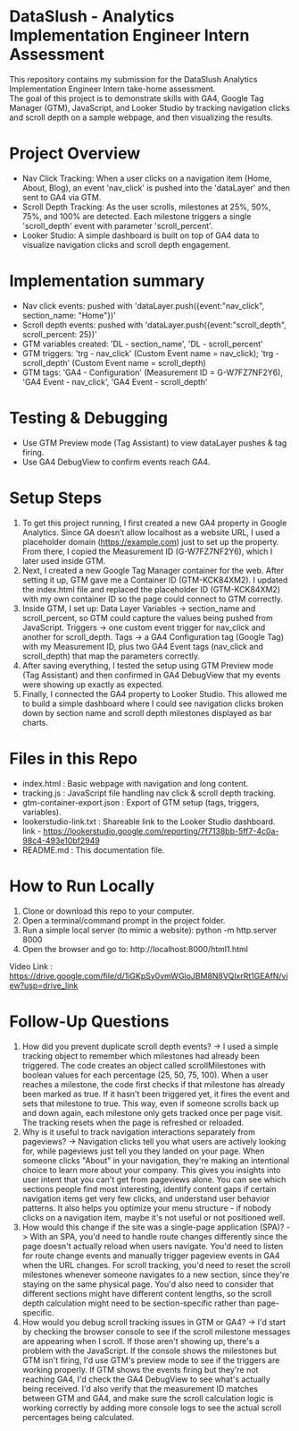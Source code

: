 # DataSlush - Analytics Implementation Engineer Intern Assessment
This repository contains my submission for the DataSlush Analytics Implementation Engineer Intern take-home assessment.  
The goal of this project is to demonstrate skills with GA4, Google Tag Manager (GTM), JavaScript, and Looker Studio by tracking navigation clicks and scroll depth on a sample webpage, and then visualizing the results.


# Project Overview
- Nav Click Tracking: When a user clicks on a navigation item (Home, About, Blog), an event 'nav_click' is pushed into the 'dataLayer' and then sent to GA4 via GTM.  
- Scroll Depth Tracking: As the user scrolls, milestones at 25%, 50%, 75%, and 100% are detected. Each milestone triggers a single 'scroll_depth' event with parameter 'scroll_percent'.  
- Looker Studio: A simple dashboard is built on top of GA4 data to visualize navigation clicks and scroll depth engagement.  


# Implementation summary
- Nav click events: pushed with 'dataLayer.push({event:"nav_click", section_name: "Home"})'
- Scroll depth events: pushed with 'dataLayer.push({event:"scroll_depth", scroll_percent: 25})'
- GTM variables created: 'DL - section_name', 'DL - scroll_percent'
- GTM triggers: 'trg - nav_click' (Custom Event name = nav_click); 'trg - scroll_depth' (Custom Event name = scroll_depth)
- GTM tags: 'GA4 - Configuration' (Measurement ID = G-W7FZ7NF2Y6), 'GA4 Event - nav_click', 'GA4 Event - scroll_depth'


# Testing & Debugging
- Use GTM Preview mode (Tag Assistant) to view dataLayer pushes & tag firing.
- Use GA4 DebugView to confirm events reach GA4.


# Setup Steps
1. To get this project running, I first created a new GA4 property in Google Analytics. Since GA doesn’t allow localhost as a website URL, I used a placeholder domain (https://example.com) just to set up the property. From there, I copied the Measurement ID (G-W7FZ7NF2Y6), which I later used inside GTM.
2. Next, I created a new Google Tag Manager container for the web. After setting it up, GTM gave me a Container ID (GTM-KCK84XM2). I updated the index.html file and replaced the placeholder ID (GTM-KCK84XM2) with my own container ID so the page could connect to GTM correctly.
3. Inside GTM, I set up: 
         Data Layer Variables → section_name and scroll_percent, so GTM could capture the values being pushed from JavaScript.
         Triggers → one custom event trigger for nav_click and another for scroll_depth.
         Tags → a GA4 Configuration tag (Google Tag) with my Measurement ID, plus two GA4 Event tags (nav_click and scroll_depth) that map the parameters correctly.
4. After saving everything, I tested the setup using GTM Preview mode (Tag Assistant) and then confirmed in GA4 DebugView that my events were showing up exactly as expected.
5. Finally, I connected the GA4 property to Looker Studio. This allowed me to build a simple dashboard where I could see navigation clicks broken down by section name and scroll depth milestones displayed as bar charts.



# Files in this Repo
- index.html : Basic webpage with navigation and long content.  
- tracking.js : JavaScript file handling nav click & scroll depth tracking.  
- gtm-container-export.json : Export of GTM setup (tags, triggers, variables).  
- lookerstudio-link.txt : Shareable link to the Looker Studio dashboard.  
   link - https://lookerstudio.google.com/reporting/7f7138bb-5ff7-4c0a-98c4-493e10bf2949
- README.md : This documentation file.  


# How to Run Locally
1. Clone or download this repo to your computer.
2. Open a terminal/command prompt in the project folder.
3. Run a simple local server (to mimic a website):
   python -m http.server 8000
4. Open the browser and go to:
http://localhost:8000/html1.html

Video Link :
https://drive.google.com/file/d/1iGKpSy0ymWGloJBM8N8VQlxrRt1GEAfN/view?usp=drive_link 


# Follow-Up Questions
1. How did you prevent duplicate scroll depth events?
   -> I used a simple tracking object to remember which milestones had already been triggered. The code creates an object called scrollMilestones with boolean values for each percentage (25, 50, 75, 100). When a user reaches a milestone, the code first checks if that milestone has already been marked as true. If it hasn't been triggered yet, it fires the event and sets that milestone to true. This way, even if someone scrolls back up and down again, each milestone only gets tracked once per page visit. The tracking resets when the page is refreshed or reloaded.
2. Why is it useful to track navigation interactions separately from pageviews?
   -> Navigation clicks tell you what users are actively looking for, while pageviews just tell you they landed on your page. When someone clicks "About" in your navigation, they're making an intentional choice to learn more about your company. This gives you insights into user intent that you can't get from pageviews alone. You can see which sections people find most interesting, identify content gaps if certain navigation items get very few clicks, and understand user behavior patterns. It also helps you optimize your menu structure - if nobody clicks on a navigation item, maybe it's not useful or not positioned well.
3. How would this change if the site was a single-page application (SPA)?
   -> With an SPA, you'd need to handle route changes differently since the page doesn't actually reload when users navigate. You'd need to listen for route change events and manually trigger pageview events in GA4 when the URL changes. For scroll tracking, you'd need to reset the scroll milestones whenever someone navigates to a new section, since they're staying on the same physical page. You'd also need to consider that different sections might have different content lengths, so the scroll depth calculation might need to be section-specific rather than page-specific.
4. How would you debug scroll tracking issues in GTM or GA4?
   -> I'd start by checking the browser console to see if the scroll milestone messages are appearing when I scroll. If those aren't showing up, there's a problem with the JavaScript. If the console shows the milestones but GTM isn't firing, I'd use GTM's preview mode to see if the triggers are working properly. If GTM shows the events firing but they're not reaching GA4, I'd check the GA4 DebugView to see what's actually being received. I'd also verify that the measurement ID matches between GTM and GA4, and make sure the scroll calculation logic is working correctly by adding more console logs to see the actual scroll percentages being calculated.
